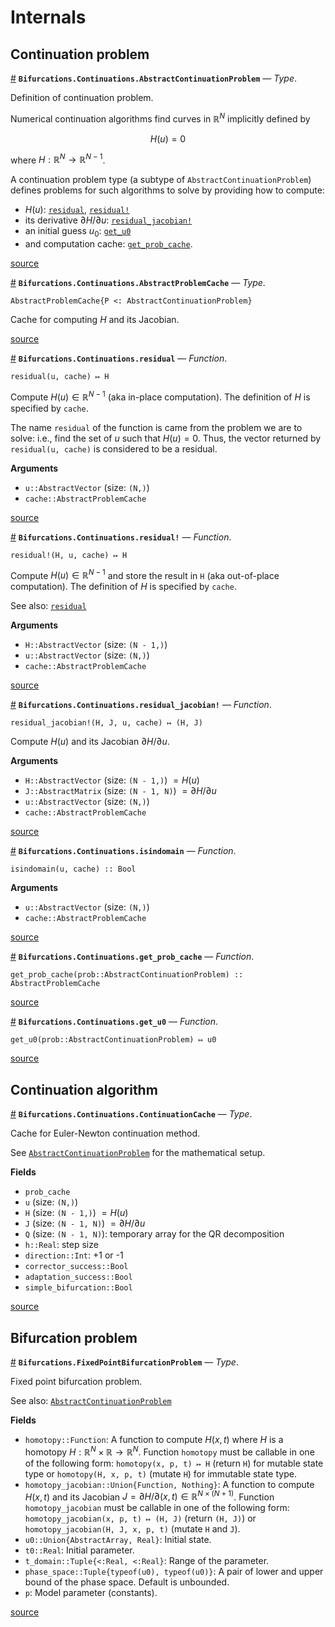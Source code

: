 
<a id='Internals-1'></a>

# Internals


<a id='Continuation-problem-1'></a>

## Continuation problem

<a id='Bifurcations.Continuations.AbstractContinuationProblem' href='#Bifurcations.Continuations.AbstractContinuationProblem'>#</a>
**`Bifurcations.Continuations.AbstractContinuationProblem`** &mdash; *Type*.



Definition of continuation problem.

Numerical continuation algorithms find curves in $\mathbb R^{N}$ implicitly defined by

$$
H(u) = 0
$$

where $H: \mathbb R^{N} \to \mathbb R^{N-1}$.

A continuation problem type (a subtype of `AbstractContinuationProblem`) defines problems for such algorithms to solve by providing how to compute:

  * $H(u)$: [`residual`](internals.md#Bifurcations.Continuations.residual), [`residual!`](internals.md#Bifurcations.Continuations.residual!)
  * its derivative $\partial H /  \partial u$: [`residual_jacobian!`](internals.md#Bifurcations.Continuations.residual_jacobian!)
  * an initial guess $u_0$: [`get_u0`](internals.md#Bifurcations.Continuations.get_u0)
  * and computation cache: [`get_prob_cache`](internals.md#Bifurcations.Continuations.get_prob_cache).


<a target='_blank' href='https://github.com/tkf/Bifurcations.jl/blob/b17abe3e46f2107dfc63cc3c223adbe86435234e/src/continuations/interface.jl#L1-L21' class='documenter-source'>source</a><br>

<a id='Bifurcations.Continuations.AbstractProblemCache' href='#Bifurcations.Continuations.AbstractProblemCache'>#</a>
**`Bifurcations.Continuations.AbstractProblemCache`** &mdash; *Type*.



```
AbstractProblemCache{P <: AbstractContinuationProblem}
```

Cache for computing $H$ and its Jacobian.


<a target='_blank' href='https://github.com/tkf/Bifurcations.jl/blob/b17abe3e46f2107dfc63cc3c223adbe86435234e/src/continuations/interface.jl#L24-L28' class='documenter-source'>source</a><br>

<a id='Bifurcations.Continuations.residual' href='#Bifurcations.Continuations.residual'>#</a>
**`Bifurcations.Continuations.residual`** &mdash; *Function*.



```
residual(u, cache) ↦ H
```

Compute $H(u) \in \mathbb R^{N - 1}$ (aka in-place computation). The definition of $H$ is specified by `cache`.

The name `residual` of the function is came from the problem we are to solve: i.e., find the set of $u$ such that $H(u) = 0$.  Thus, the vector returned by `residual(u, cache)` is considered to be a residual.

**Arguments**

  * `u::AbstractVector` (size: `(N,)`)
  * `cache::AbstractProblemCache`


<a target='_blank' href='https://github.com/tkf/Bifurcations.jl/blob/b17abe3e46f2107dfc63cc3c223adbe86435234e/src/continuations/interface.jl#L31-L45' class='documenter-source'>source</a><br>

<a id='Bifurcations.Continuations.residual!' href='#Bifurcations.Continuations.residual!'>#</a>
**`Bifurcations.Continuations.residual!`** &mdash; *Function*.



```
residual!(H, u, cache) ↦ H
```

Compute $H(u) \in \mathbb R^{N - 1}$ and store the result in `H` (aka out-of-place computation). The definition of $H$ is specified by `cache`.

See also: [`residual`](internals.md#Bifurcations.Continuations.residual)

**Arguments**

  * `H::AbstractVector` (size: `(N - 1,)`)
  * `u::AbstractVector` (size: `(N,)`)
  * `cache::AbstractProblemCache`


<a target='_blank' href='https://github.com/tkf/Bifurcations.jl/blob/b17abe3e46f2107dfc63cc3c223adbe86435234e/src/continuations/interface.jl#L48-L61' class='documenter-source'>source</a><br>

<a id='Bifurcations.Continuations.residual_jacobian!' href='#Bifurcations.Continuations.residual_jacobian!'>#</a>
**`Bifurcations.Continuations.residual_jacobian!`** &mdash; *Function*.



```
residual_jacobian!(H, J, u, cache) ↦ (H, J)
```

Compute $H(u)$ and its Jacobian $\partial H /  \partial u$.

**Arguments**

  * `H::AbstractVector` (size: `(N - 1,)`) $= H(u)$
  * `J::AbstractMatrix` (size: `(N - 1, N)`) $= \partial H /  \partial u$
  * `u::AbstractVector` (size: `(N,)`)
  * `cache::AbstractProblemCache`


<a target='_blank' href='https://github.com/tkf/Bifurcations.jl/blob/b17abe3e46f2107dfc63cc3c223adbe86435234e/src/continuations/interface.jl#L64-L74' class='documenter-source'>source</a><br>

<a id='Bifurcations.Continuations.isindomain' href='#Bifurcations.Continuations.isindomain'>#</a>
**`Bifurcations.Continuations.isindomain`** &mdash; *Function*.



```
isindomain(u, cache) :: Bool
```

**Arguments**

  * `u::AbstractVector` (size: `(N,)`)
  * `cache::AbstractProblemCache`


<a target='_blank' href='https://github.com/tkf/Bifurcations.jl/blob/b17abe3e46f2107dfc63cc3c223adbe86435234e/src/continuations/interface.jl#L77-L83' class='documenter-source'>source</a><br>

<a id='Bifurcations.Continuations.get_prob_cache' href='#Bifurcations.Continuations.get_prob_cache'>#</a>
**`Bifurcations.Continuations.get_prob_cache`** &mdash; *Function*.



```
get_prob_cache(prob::AbstractContinuationProblem) :: AbstractProblemCache
```


<a target='_blank' href='https://github.com/tkf/Bifurcations.jl/blob/b17abe3e46f2107dfc63cc3c223adbe86435234e/src/continuations/interface.jl#L86-L88' class='documenter-source'>source</a><br>

<a id='Bifurcations.Continuations.get_u0' href='#Bifurcations.Continuations.get_u0'>#</a>
**`Bifurcations.Continuations.get_u0`** &mdash; *Function*.



```
get_u0(prob::AbstractContinuationProblem) ↦ u0
```


<a target='_blank' href='https://github.com/tkf/Bifurcations.jl/blob/b17abe3e46f2107dfc63cc3c223adbe86435234e/src/continuations/interface.jl#L93-L95' class='documenter-source'>source</a><br>


<a id='Continuation-algorithm-1'></a>

## Continuation algorithm

<a id='Bifurcations.Continuations.ContinuationCache' href='#Bifurcations.Continuations.ContinuationCache'>#</a>
**`Bifurcations.Continuations.ContinuationCache`** &mdash; *Type*.



Cache for Euler-Newton continuation method.

See [`AbstractContinuationProblem`](internals.md#Bifurcations.Continuations.AbstractContinuationProblem) for the mathematical setup.

**Fields**

  * `prob_cache`
  * `u` (size: `(N,)`)
  * `H` (size: `(N - 1,)`) $= H(u)$
  * `J` (size: `(N - 1, N)`) $= \partial H / \partial u$
  * `Q` (size: `(N - 1, N)`): temporary array for the QR decomposition
  * `h::Real`: step size
  * `direction::Int`: +1 or -1
  * `corrector_success::Bool`
  * `adaptation_success::Bool`
  * `simple_bifurcation::Bool`


<a target='_blank' href='https://github.com/tkf/Bifurcations.jl/blob/b17abe3e46f2107dfc63cc3c223adbe86435234e/src/continuations/euler_newton.jl#L12-L28' class='documenter-source'>source</a><br>


<a id='Bifurcation-problem-1'></a>

## Bifurcation problem

<a id='Bifurcations.FixedPointBifurcationProblem' href='#Bifurcations.FixedPointBifurcationProblem'>#</a>
**`Bifurcations.FixedPointBifurcationProblem`** &mdash; *Type*.



Fixed point bifurcation problem.

See also: [`AbstractContinuationProblem`](internals.md#Bifurcations.Continuations.AbstractContinuationProblem)

**Fields**

  * `homotopy::Function`: A function to compute $H(x, t)$ where $H$ is a homotopy $H: \mathbb R^N \times \mathbb R \to \mathbb R^N$. Function `homotopy` must be callable in one of the following form: `homotopy(x, p, t) ↦ H` (return `H`) for mutable state type or `homotopy(H, x, p, t)` (mutate `H`) for immutable state type.
  * `homotopy_jacobian::Union{Function, Nothing}`: A function to compute $H(x, t)$ and its Jacobian $J = \partial H / \partial (x, t) \in \mathbb R^{N \times (N+1)}$. Function `homotopy_jacobian` must be callable in one of the following form: `homotopy_jacobian(x, p, t) ↦ (H, J)` (return `(H, J)`) or `homotopy_jacobian(H, J, x, p, t)` (mutate `H` and `J`).
  * `u0::Union{AbstractArray, Real}`: Initial state.
  * `t0::Real`: Initial parameter.
  * `t_domain::Tuple{<:Real, <:Real}`: Range of the parameter.
  * `phase_space::Tuple{typeof(u0), typeof(u0)}`: A pair of lower and upper bound of the phase space.  Default is unbounded.
  * `p`: Model parameter (constants).


<a target='_blank' href='https://github.com/tkf/Bifurcations.jl/blob/b17abe3e46f2107dfc63cc3c223adbe86435234e/src/fixedpoint.jl#L8-L32' class='documenter-source'>source</a><br>

